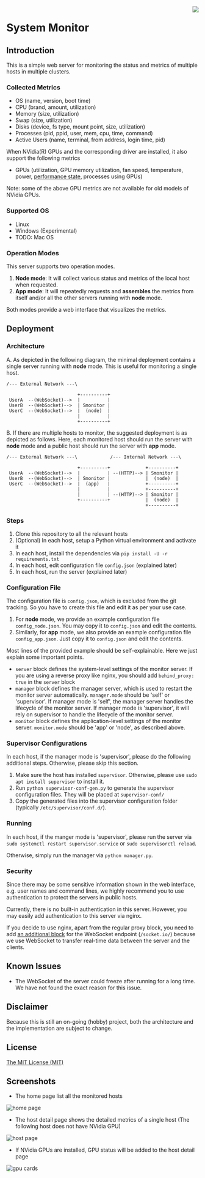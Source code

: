 <img align="right" src="static/image/logo-64.png"/>

# System Monitor

## Introduction

This is a simple web server for monitoring the status and metrics of multiple hosts in multiple clusters.

### Collected Metrics

* OS (name, version, boot time)
* CPU (brand, amount, utilization)
* Memory (size, utilization)
* Swap (size, utilization)
* Disks (device, fs type, mount point, size, utilization)
* Processes (pid, ppid, user, mem, cpu, time, command)
* Active Users (name, terminal, from address, login time, pid) 

When NVidia(R) GPUs and the corresponding driver are installed, it also support the following metrics

* GPUs (utilization, GPU memory utilization, fan speed, temperature, power, [performance state](https://docs.nvidia.com/deploy/nvml-api/group__nvmlDeviceEnumvs.html#group__nvmlDeviceEnumvs_1g9de0cdfc67dfc2704b86344a7d5dc4fb), processes using GPUs)

Note: some of the above GPU metrics are not available for old models of NVidia GPUs.

### Supported OS

- Linux
- Windows (Experimental)
- TODO: Mac OS

### Operation Modes

This server supports two operation modes.

1. **Node mode**: It will collect various status and metrics of the local host when requested.
2. **App mode**: It will repeatedly requests and **assembles** the metrics from itself and/or all the other servers running with **node** mode.

Both modes provide a web interface that visualizes the metrics.

## Deployment

### Architecture

A. As depicted in the following diagram, the minimal deployment contains a single server running with **node** mode. This is useful for monitoring a single host. 

```
/--- External Network ---\            

                          +----------+
 UserA  --(WebSocket)-->  |          |
 UserB  --(WebSocket)-->  | Smonitor |
 UserC  --(WebSocket)-->  |  (node)  |
                          |          |
                          +----------+                  
```

B. If there are multiple hosts to monitor, the suggested deployment is as depicted as follows. Here, each monitored host should run the server with **node** mode and a public host should run the server with **app** mode.     


```
/--- External Network ---\            /--- Internal Network ---\

                          +----------+             +----------+
 UserA  --(WebSocket)-->  |          | --(HTTP)--> | Smonitor |
 UserB  --(WebSocket)-->  | Smonitor |             |  (node)  |
 UserC  --(WebSocket)-->  |  (app)   |             +----------+
                          |          |             +----------+
                          |          | --(HTTP)--> | Smonitor |
                          +----------+             |  (node)  |
                                                   +----------+                  
```

### Steps

1. Clone this repository to all the relevant hosts  
2. (Optional) In each host, setup a Python virtual environment and activate it
3. In each host, install the dependencies via `pip install -U -r requirements.txt`
4. In each host, edit configuration file `config.json` (explained later)
5. In each host, run the server (explained later)

### Configuration File

The configuration file is `config.json`, which is excluded from the git tracking. So you have to create this file and edit it as per your use case.

1. For **node** mode, we provide an example configuration file `config_node.json`. You may copy it to `config.json` and edit the contents.
2. Similarly, for **app** mode, we also provide an example configuration file `config_app.json`. Just copy it to `config.json` and edit the contents.

Most lines of the provided example should be self-explainable. Here we just explain some important points.

* `server` block defines the system-level settings of the monitor server. If you are using a reverse proxy like nginx, you should add `behind_proxy: true` in the `server` block
* `manager` block defines the manager server, which is used to restart the monitor server automatically. `manager.mode` should be 'self' or 'supervisor'. If manager mode is 'self', the manager server handles the lifecycle of the monitor server. If manager mode is 'supervisor', it will rely on supervisor to handle the lifecycle of the monitor server.
* `monitor` block defines the application-level settings of the monitor server. `monitor.mode` should be 'app' or 'node', as described above.

### Supervisor Configurations

In each host, if the manager mode is 'supervisor', please do the following additional steps. Otherwise, please skip this section.

1. Make sure the host has installed `supervisor`. Otherwise, please use `sudo apt install supervisor` to install it. 
2. Run `python supervisor-conf-gen.py` to generate the supervisor configuration files. They will be placed at `supervisor-conf/`
3. Copy the generated files into the supervisor configuration folder (typically `/etc/supervisor/conf.d/`).

### Running

In each host, if the manger mode is 'supervisor', please run the server via `sudo systemctl restart supervisor.service` or `sudo supervisorctl reload`.

Otherwise, simply run the manager via `python manager.py`.

### Security

Since there may be some sensitive information shown in the web interface, e.g. user names and command lines, we highly recommend you to use authentication to protect the servers in public hosts.  

Currently, there is no built-in authentication in this server. However, you may easily add authentication to this server via nginx.

If you decide to use nginx, apart from the regular proxy block, you need to add [an additional block](https://www.nginx.com/blog/websocket-nginx/) for the WebSocket endpoint (`/socket.io/`) because we use WebSocket to transfer real-time data between the server and the clients. 

## Known Issues

- The WebSocket of the server could freeze after running for a long time. We have not found the exact reason for this issue.  

## Disclaimer

Because this is still an on-going (hobby) project, both the architecture and the implementation are subject to change.

## License

[The MIT License (MIT)](LICENSE.md)

## Screenshots

- The home page list all the monitored hosts

![home page](screenshots/home.png)

- The host detail page shows the detailed metrics of a single host (The following host does not have NVidia GPU) 

![host page](screenshots/host.png)

- If NVidia GPUs are installed, GPU status will be added to the host detail page

![gpu cards](screenshots/gpu.png)
